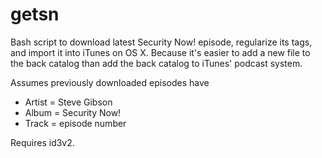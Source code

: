 # getsn
Bash script to download latest Security Now! episode, regularize its tags, and import it into iTunes on OS X. Because it's easier to add a new file to the back catalog than add the back catalog to iTunes' podcast system.

Assumes previously downloaded episodes have
* Artist = Steve Gibson
* Album = Security Now!
* Track = episode number

Requires id3v2.
